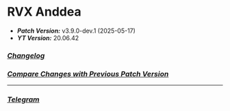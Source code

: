 # RVX Anddea
- ***Patch Version:*** v3.9.0-dev.1 (2025-05-17)
- ***YT Version:*** 20.06.42
### ***[Changelog](https://github.com/anddea/revanced-patches/releases/tag/v3.9.0-dev.1)***
### ***[Compare Changes with Previous Patch Version](https://github.com/anddea/revanced-patches/compare/v3.8.0-dev.2...v3.9.0-dev.1)***
---
### ***[Telegram](https://t.me/rvxa_bmk_repo)***